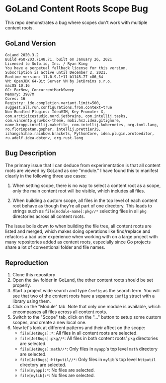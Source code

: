 # GoLand Content Roots Scope Bug

This repo demonstrates a bug where scopes don't work with multiple content
roots.

## GoLand Version

```
GoLand 2020.3.2
Build #GO-203.7148.71, built on January 26, 2021
Licensed to Solo.io, Inc. / Ryan King
You have a perpetual fallback license for this version.
Subscription is active until December 2, 2021.
Runtime version: 11.0.9.1+11-b1145.77 x86_64
VM: OpenJDK 64-Bit Server VM by JetBrains s.r.o.
macOS 10.16
GC: ParNew, ConcurrentMarkSweep
Memory: 3987M
Cores: 16
Registry: ide.completion.variant.limit=500, suggest.all.run.configurations.from.context=true
Non-Bundled Plugins: IdeaVIM, Key Promoter X, com.arcticicestudio.nord.jetbrains, com.intellij.tasks, com.vincentp.gruvbox-theme, mobi.hsz.idea.gitignore, name.kropp.intellij.makefile, com.intellij.kubernetes, org.toml.lang, ro.florinpatan.gopher, intellij.prettierJS, izhangzhihao.rainbow.brackets, PythonCore, idea.plugin.protoeditor, ru.adelf.idea.dotenv, org.rust.lang
```

## Bug Description

The primary issue that I can deduce from experimentation is that all content
roots are viewed by GoLand as one "module." I have found this to manifest
clearly in the following three use cases:

1. When setting scope, there is no way to select a content root as a scope, only
   the main content root will be visible, which includes all files.

2. When building a custom scope, all files in the top level of each content root
   behave as though they're all part of one directory. This leads to strings
   such as `file[module-name]:pkg//*` selecting files in all `pkg` directories
   across all content roots.

The issue boils down to when building the file tree, all content roots are
listed and merged, which makes doing operations like find/replace and refactors
a bad user experience when working with on a large project with many
repositories added as content roots, especially since Go projects share a lot of
conventional folder and file names.

## Reproduction

1. Clone this repository
2. Open the `dev` folder in GoLand, the other content roots should be set
   properly.
3. Start a project wide search and type `Config` as the search term. You will
   see that two of the content roots have a separate `Config` struct with a
   library using them.
4. Click on the "Module" tab. Note that only one module is available, which
   encompasses all files across all content roots.
5. Switch to the "Scope" tab, click on the "..." button to setup some custom
scopes, and create a new local one.
6. Now let's look at different patterns and their affect on the scope:
    - `file[JetBugs]:*`: All files in all content roots are selected.
    - `file[JetBugs]:pkg//*`: All files in both content roots' `pkg` directories
        are selected.
    - `file[JetBugs]:math//*`: Only files in `myapp`'s top level `math`
        directory are selected.
    - `file[JetBugs]:httputil//*`: Only files in `mylib`'s top level `httputil`
        directory are selected.
    - `file[myapp]:*`: No files are selected.
    - `file[mylib]:*`: No files are selected.
